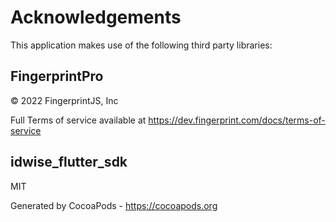 # Acknowledgements
This application makes use of the following third party libraries:

## FingerprintPro

© 2022 FingerprintJS, Inc

Full Terms of service available at https://dev.fingerprint.com/docs/terms-of-service


## idwise_flutter_sdk

MIT

Generated by CocoaPods - https://cocoapods.org
